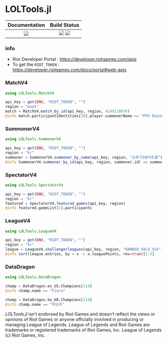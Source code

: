 # LOLTools.jl

|  **Documentation**                        |  **Build Status**                                                  |
|:-----------------------------------------:|:------------------------------------------------------------------:|
|  [![][docs-latest-img]][docs-latest-url]  |  [![][actions-img]][actions-url]  [![][codecov-img]][codecov-url]  |

### info
 * Riot Developer Portal :  <https://developer.riotgames.com/apis>
 * To get the `RIOT_TOKEN` :  <https://developer.riotgames.com/docs/portal#web-apis>

### MatchV4

```julia
using LOLTools.MatchV4

api_key = get(ENV, "RIOT_TOKEN", "")
region = "euw1"
match = MatchV4.match_by_id(api_key, region, 4249110676)
@info match.participantIdentities[10].player.summonerName == "FPX Doinb"
```

### SummonerV4

```julia
using LOLTools.SummonerV4

api_key = get(ENV, "RIOT_TOKEN", "")
region = "kr"
summoner = SummonerV4.summoner_by_name(api_key, region, "오뚜기3분미트볼")
@info SummonerV4.summoner_by_id(api_key, region, summoner.id) == summoner
```

### SpectatorV4

```julia
using LOLTools.SpectatorV4

api_key = get(ENV, "RIOT_TOKEN", "")
region = "kr"
featured = SpectatorV4.featured_games(api_key, region)
@info featured.gameList[1].participants
```

### LeagueV4

```julia
using LOLTools.LeagueV4

api_key = get(ENV, "RIOT_TOKEN", "")
region = "kr"
league = LeagueV4.challengerleagues(api_key, region, "RANKED_SOLO_5x5")
@info sort(league.entries, by = x -> x.leaguePoints, rev=true)[1:5]
```

### DataDragon

```julia
using LOLTools.DataDragon

champ = DataDragon.en_US.Champions[114]
@info champ.name == "Fiora"

champ = DataDragon.ko_KR.Champions[114]
@info champ.name == "피오라"
```


[docs-latest-img]: https://img.shields.io/badge/docs-latest-blue.svg
[docs-latest-url]: https://wookay.github.io/docs/LOLTools.jl/

[actions-img]: https://github.com/wookay/LOLTools.jl/workflows/CI/badge.svg
[actions-url]: https://github.com/wookay/LOLTools.jl/actions

[codecov-img]: https://codecov.io/gh/wookay/LOLTools.jl/branch/master/graph/badge.svg
[codecov-url]: https://codecov.io/gh/wookay/LOLTools.jl/branch/master


*LOLTools.jl* isn't endorsed by Riot Games and doesn't reflect the views or opinions of Riot Games or anyone officially involved in producing or managing League of Legends.
League of Legends and Riot Games are trademarks or registered trademarks of Riot Games, Inc. League of Legends (c) Riot Games, Inc.
